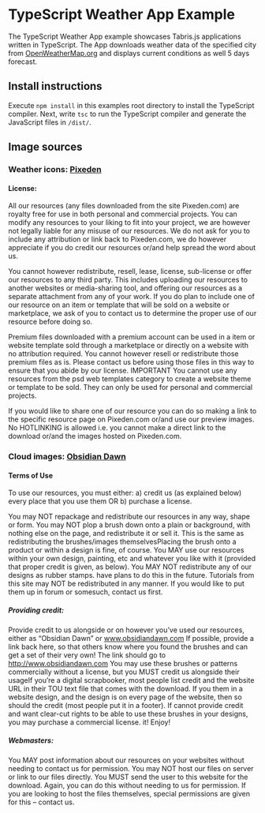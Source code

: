 # TypeScript Weather App Example
The TypeScript Weather App example showcases Tabris.js applications written in TypeScript. The App downloads weather data of the specified city from [OpenWeatherMap.org](http://openweathermap.org/) and displays current conditions as well 5 days forecast.


## Install instructions
Execute `npm install` in this examples root directory to install the TypeScript compiler. Next, write `tsc` to run the TypeScript compiler and generate the JavaScript files in `/dist/`. 

## Image sources

### Weather icons: [Pixeden](http://www.pixeden.com/conceptual-icons/the-weather-icons-set)

#### License:

All our resources (any files downloaded from the site Pixeden.com) are royalty free for use in both personal and commercial projects. You can modify any resources to your liking to fit into your project, we are however not legally liable for any misuse of our resources. We do not ask for you to include any attribution or link back to Pixeden.com, we do however appreciate if you do credit our resources or/and help spread the word about us.

You cannot however redistribute, resell, lease, license, sub-license or offer our resources to any third party. This includes uploading our resources to another websites or media-sharing tool, and offering our resources as a separate attachment from any of your work. If you do plan to include one of our resource on an item or template that will be sold on a website or marketplace, we ask of you to contact us to determine the proper use of our resource before doing so.

Premium files downloaded with a premium account can be used in a item or website template sold through a marketplace or directly on a website with no attribution required. You cannot however resell or redistribute those premium files as is. Please contact us before using those files in this way to ensure that you abide by our license. IMPORTANT You cannot use any resources from the psd web templates category to create a website theme or template to be sold. They can only be used for personal and commercial projects.

If you would like to share one of our resource you can do so making a link to the specific resource page on Pixeden.com or/and use our preview images. No HOTLINKING is allowed i.e. you cannot make a direct link to the download or/and the images hosted on Pixeden.com.

### Cloud images: [Obsidian Dawn](http://www.obsidiandawn.com/clouds-ii-photoshop-gimp-brushes)

#### Terms of Use

To use our resources, you must either:
   a) credit us (as explained below) every place that you use them
         OR
   b) purchase a license.

You may NOT repackage and redistribute our resources in any way, shape or form. You may NOT plop a brush down onto a plain or background, with nothing else on the page, and redistribute it or sell it. This is the same as redistributing the brushes/images themselvesPlacing the brush onto a product or within a design is fine, of course. You MAY use our resources within your own design, painting, etc and whatever you like with it (provided that proper credit is given, as below). You MAY NOT redistribute any of our designs as rubber stamps. have plans to do this in the future. Tutorials from this site may NOT be redistributed in any manner. If you would like to put them up in forum or somesuch, contact us first.

##### Providing credit:

Provide credit to us alongside or on however you’ve used our resources, either as “Obsidian Dawn” or www.obsidiandawn.com If possible, provide a link back here, so that others know where you found the brushes and can get a set of their very own! The link should go to http://www.obsidiandawn.com You may use these brushes or patterns commercially without a license, but you MUST credit us alongside their usageIf you’re a digital scrapbooker, most people list credit and the website URL in their TOU text file that comes with the download. If you them in a website design, and the design is on every page of the website, then so should the credit (most people put it in a footer). If cannot provide credit and want clear-cut rights to be able to use these brushes in your designs, you may purchase a commercial license. it! 
Enjoy!

##### Webmasters:

You MAY post information about our resources on your websites without needing to contact us for permission. You may NOT host our files on server or link to our files directly. You MUST send the user to this website for the download. Again, you can do this without needing to us for permission. If you are looking to host the files themselves, special permissions are given for this – contact us.
    
